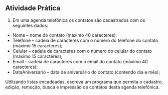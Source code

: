 ## Atividade Prática

1. Em uma agenda telefônica os contatos são cadastrados com os seguintes dados:

- Nome – nome do contato (máximo 40 caracteres);  
- Telefone – cadeia de caracteres com o número do telefone do contato (máximo 15 caracteres);  
- Celular – cadeia de caracteres com o número do celular do contato (máximo 15 caracteres);  
- Email – cadeia de caracteres com o email do contato (máximo 40 caracteres);
- DataAniversario – data de aniversário do contato (contendo dia e mês);  

Utilizando listas encadeadas, escreva um programa que permita o cadastro, edição, remoção, busca e impressão de contatos desta agenda telefônica.
